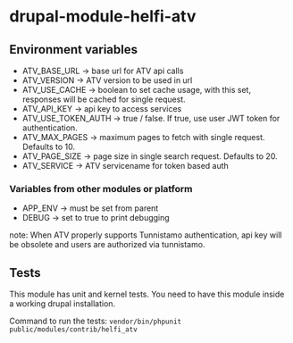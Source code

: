 # drupal-module-helfi-atv

## Environment variables
- ATV_BASE_URL -> base url for ATV api calls
- ATV_VERSION -> ATV version to be used in url
- ATV_USE_CACHE -> boolean to set cache usage, with this set, responses will be cached for single request.
- ATV_API_KEY -> api key to access services
- ATV_USE_TOKEN_AUTH -> true / false. If true, use user JWT token for authentication.
- ATV_MAX_PAGES -> maximum pages to fetch with single request. Defaults to 10.
- ATV_PAGE_SIZE -> page size in single search request. Defaults to 20.
- ATV_SERVICE -> ATV servicename for token based auth

### Variables from other modules or platform
- APP_ENV -> must be set from parent
- DEBUG -> set to true to print debugging

note: When ATV properly supports Tunnistamo authentication, api key will be obsolete and users are authorized via tunnistamo.

## Tests

This module has unit and kernel tests. You need to have this module inside a working drupal installation.

Command to run the tests: ```vendor/bin/phpunit public/modules/contrib/helfi_atv```
